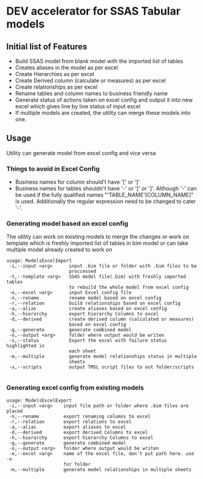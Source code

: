 # DEV accelerator for SSAS Tabular models
## Initial list of Features
- Build SSAS model from blank model with the imported list of tables
- Creates aliases in the model as per excel 
- Create Hierarchies as per excel
- Create Derived column (calculate or measures) as per excel
- Create relationships as per excel
- Rename tables and column names to business friendly name
- Generate status of actions taken on excel config and output it into new excel which gives line by line status of input excel
- If multiple models are created, the utility can merge these models into one.

## Usage
Utility can generate model from excel config and vice versa
### Things to avoid in Excel Config
- Business names for column should't have '[' or ']'
- Business names for tables shouldn't have '-' or '[' or ']'. Although '-' can be used if the fully qualified names "'TABLE_NAME'[COLUMN_NAME]" is used. Additionally the regular expression need to be changed to cater '-'. 
### Generating model based on excel config
The utility can work on existing models to merge the changes or work on template which is freshly imported list of tables in bim model or can take multiple model already created to work on
```
usage: ModelsExcelImport
 -i,--input <arg>      input .bim file or folder with .bim files to be
                       proccessed
 -t,--template <arg>   SSAS model file(.bim) with freshly imported tables
                       to rebuild the whole model from excel config
 -e,--excel <arg>      input Excel config file
 -n,--rename           rename model based on excel config
 -r,--relation         build relationships based on excel config
 -a,--alias            create aliases based on excel config
 -h,--hierarchy        export hierarchy Columns to excel
 -d,--derived          create derived column (calculated or measures)
                       based on excel config
 -g,--generate         generate combined model
 -o,--output <arg>     folder where output would be writen
 -s,--status           Export the excel with failure status highlighted in
                       each sheet
 -m,--multiple         generate model relationships status in multiple
                       sheets
 -x,--scripts          output TMSL script files to out folder/scripts                       
                       
```

### Generating excel config from existing models

```
usage: ModelsExcelExport
 -i,--input <arg>    input file path or folder where .bim files are placed
 -n,--rename         export renaming columns to excel
 -r,--relation       export relations to excel
 -a,--alias          export aliases to excel
 -d,--derived        export derived Columns to excel
 -h,--hierarchy      export hierarchy Columns to excel
 -g,--generate       generate combined model
 -o,--output <arg>   folder where output would be writen
 -e,--excel <arg>    name of the excel file, don't put path here. use -o
                     for folder
 -m,--multiple       generate model relationships in multiple sheets
```